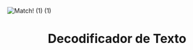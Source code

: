 ![Match! (1) (1)](https://github.com/user-attachments/assets/d2d2c104-e759-4c78-9e97-d8db449edc64)
<h1 align="center"> Decodificador de Texto </h1>
